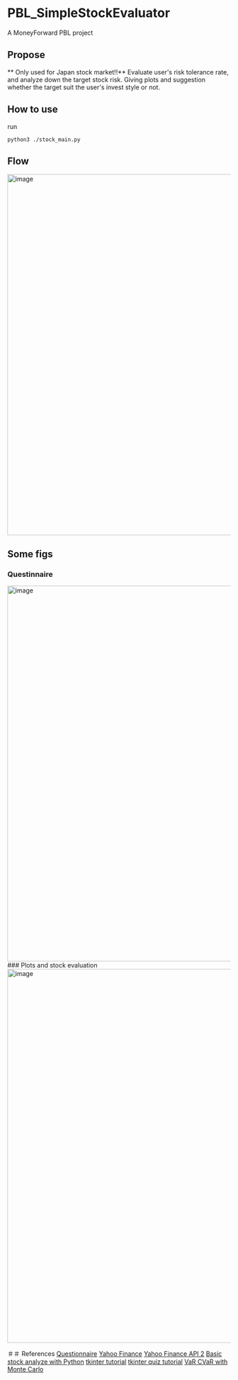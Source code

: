 # PBL_SimpleStockEvaluator
A MoneyForward PBL project

## Propose
** Only used for Japan stock market!!**
Evaluate user's risk tolerance rate, and analyze down the target stock risk. Giving plots and suggestion whether the target suit the user's invest style or not. 

## How to use
run
```
python3 ./stock_main.py
```

## Flow
<img width="815" alt="image" src="https://user-images.githubusercontent.com/26338571/165429479-e448dca0-bbad-4af0-b989-f480ef99b066.png">

## Some figs
### Questinnaire
<img width="848" alt="image" src="https://user-images.githubusercontent.com/26338571/165429656-13b70d27-e3be-4e54-982c-0ad8702b6d3e.png">
### Plots and stock evaluation
<img width="844" alt="image" src="https://user-images.githubusercontent.com/26338571/165429756-72d9ea37-f45e-4c05-9df1-74285ce39ec0.png">

＃＃ References
[Questionnaire](https://am.jpmorgan.com/content/dam/jpm-am-aem/asiapacific/tw/zh/supplemental/jf-kyc-nat.pdf)
[Yahoo Finance](https://finance.yahoo.co.jp/)
[Yahoo Finance API 2](https://github.com/pkout/yahoo_finance_api2/tree/25ca5b8310f9e84e951a3b89a6772d7d59b2c217)
[Basic stock analyze with Python](https://medium.datadriveninvestor.com/stocks-risks-analysis-with-python-d584bc08f938)
[tkinter tutorial](https://www.rs-online.com/designspark/python-tkinter-cn)
[tkinter quiz tutorial](https://www.freecodecamp.org/news/how-to-create-a-gui-quiz-application-using-tkinter-and-open-trivia-db/)
[VaR CVaR with Monte Carlo](https://asxportfolio.com/shares-risk-measures-VaR4)

